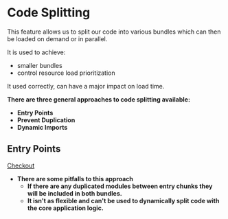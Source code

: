 # Code Splitting

This feature allows us to split our code into various bundles which can then be loaded on demand or in parallel.

It is used to achieve:

- smaller bundles
- control resource load prioritization

It used correctly, can have a major impact on load time.

**There are three general approaches to code splitting available:**

- **Entry Points**
- **Prevent Duplication**
- **Dynamic Imports**

## **Entry Points**

[Checkout](./01-EntryPoints/webpack.config.js)

- **There are some pitfalls to this approach**
  - **If there are any duplicated modules between entry chunks they will be included in both bundles.**
  - **It isn't as flexible and can't be used to dynamically split code with the core application logic.**
